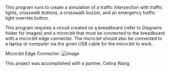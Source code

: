 This program runs to create a simulation of a traffic intersection with traffic lights, crosswalk buttons, a crosswalk buzzer, and an emergency traffic light override button. 

This program requires a circuit created on a breadboard (refer to Diagrams folder for images) and a micro:bit that must be connected to the breadboard with a micro:bit edge connector. The micro:bit should also be connected to a laptop or computer via the given USB cable for the micro:bit to work.

Micro:bit Edge Connector:
![image](https://github.com/sophiew07/TrafficIntersectionSimulation/assets/138841909/490f0908-29e1-4a57-acac-58190b96869c)

This project was accomplished with a partner, Celina Wang.
